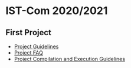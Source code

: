 # IST-Com 2020/2021

## First Project
* [Project Guidelines](https://github.com/mafaldacf/IST-Com/blob/main/Especifica%C3%A7%C3%A3o%20da%20linguagem%20fir.pdf)
* [Project FAQ](https://github.com/mafaldacf/IST-Com/blob/main/FAQ.pdf) 
* [Project Compilation and Execution Guidelines](https://github.com/mafaldacf/IST-Com/blob/main/Comandos.md)
